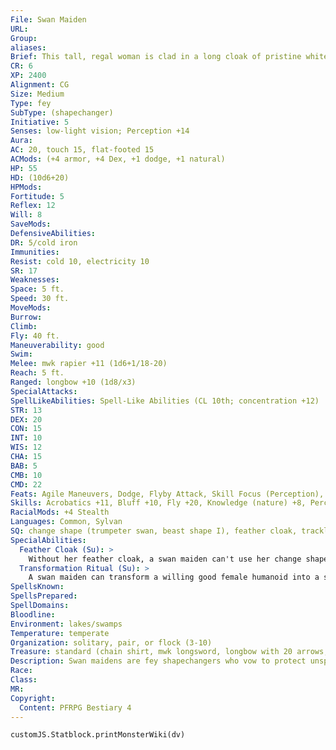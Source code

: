 ```yaml
---
File: Swan Maiden
URL: 
Group: 
aliases: 
Brief: This tall, regal woman is clad in a long cloak of pristine white swan feathers and silvery armor with a winged helm.
CR: 6
XP: 2400
Alignment: CG
Size: Medium
Type: fey
SubType: (shapechanger)
Initiative: 5
Senses: low-light vision; Perception +14
Aura: 
AC: 20, touch 15, flat-footed 15
ACMods: (+4 armor, +4 Dex, +1 dodge, +1 natural)
HP: 55
HD: (10d6+20)
HPMods: 
Fortitude: 5
Reflex: 12
Will: 8
SaveMods: 
DefensiveAbilities: 
DR: 5/cold iron
Immunities: 
Resist: cold 10, electricity 10
SR: 17
Weaknesses: 
Space: 5 ft.
Speed: 30 ft.
MoveMods: 
Burrow: 
Climb: 
Fly: 40 ft.
Maneuverability: good
Swim: 
Melee: mwk rapier +11 (1d6+1/18-20)
Reach: 5 ft.
Ranged: longbow +10 (1d8/x3)
SpecialAttacks: 
SpellLikeAbilities: Spell-Like Abilities (CL 10th; concentration +12)   At Will-dancing lights   1/day-confusion (DC 16), deep slumber (DC 15), entangle (DC 13), glitterdust (DC 14), major image (DC 15)
STR: 13
DEX: 20
CON: 15
INT: 10
WIS: 12
CHA: 15
BAB: 5
CMB: 10
CMD: 22
Feats: Agile Maneuvers, Dodge, Flyby Attack, Skill Focus (Perception), Weapon Finesse
Skills: Acrobatics +11, Bluff +10, Fly +20, Knowledge (nature) +8, Perception +14, Sense Motive +9, Stealth +20
RacialMods: +4 Stealth
Languages: Common, Sylvan
SQ: change shape (trumpeter swan, beast shape I), feather cloak, trackless step, transformation ritual
SpecialAbilities:
  Feather Cloak (Su): >
    Without her feather cloak, a swan maiden can't use her change shape ability.
  Transformation Ritual (Su): >
    A swan maiden can transform a willing good female humanoid into a swan maiden via a ritual that takes 24 hours. The humanoid loses her class and racial abilities.
SpellsKnown: 
SpellsPrepared: 
SpellDomains: 
Bloodline: 
Environment: lakes/swamps
Temperature: temperate
Organization: solitary, pair, or flock (3-10)
Treasure: standard (chain shirt, mwk longsword, longbow with 20 arrows, other treasure)
Description: Swan maidens are fey shapechangers who vow to protect unspoiled wilds from the encroachment of civilization or evil. They live in small flocks along secluded lakeshores. Because stealing a swan maiden's cloak robs her of her shapechanging ability, most maidens avoid humanoids and take up armor and weapons to defend themselves.
Race: 
Class: 
MR: 
Copyright:
  Content: PFRPG Bestiary 4
---
```

```dataviewjs
customJS.Statblock.printMonsterWiki(dv)
```
